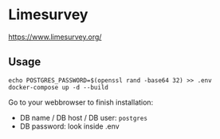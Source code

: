 # Limesurvey

https://www.limesurvey.org/

## Usage

```
echo POSTGRES_PASSWORD=$(openssl rand -base64 32) >> .env
docker-compose up -d --build
```

Go to your webbrowser to finish installation:
- DB name / DB host / DB user: `postgres`
- DB password: look inside .env
